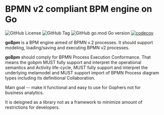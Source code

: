 # BPMN v2 compliant BPM engine on Go

![GitHub License](https://img.shields.io/github/license/dr-dobermann/gobpm)
![GitHub Tag](https://img.shields.io/github/v/tag/dr-dobermann/gobpm)
![GitHub go.mod Go version](https://img.shields.io/github/go-mod/go-version/dr-dobermann/gobpm)
[![codecov](https://codecov.io/github/dr-dobermann/gobpm/graph/badge.svg?token=ENKOTEL4VN)](https://codecov.io/github/dr-dobermann/gobpm)

**goBpm** is a BPM engine aimed of BPMN v.2 processes. It should support 
modeling, loading/saving and executing BPMN v2 processes.

**goBpm** should comply for BPMN Process Execution Conformance. That means the 
gobpm MUST fully support and interpret the operational semantics and Activity 
life-cycle, MUST fully support and interpret the underlying metamodel and MUST 
support import of BPMN Process diagram types including its definitional 
Collaboration.

Main goal -- make it functional and easy to use for Gophers not for business 
analytics. 

It is deisgned as a library not as a framework to minimize amount of 
restrictions for developers. 

